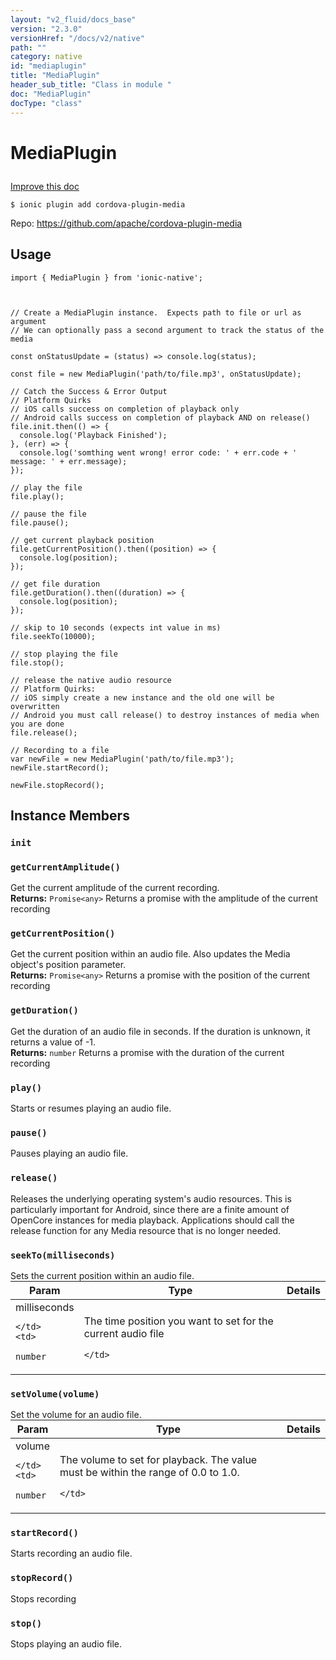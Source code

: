 ```yaml
---
layout: "v2_fluid/docs_base"
version: "2.3.0"
versionHref: "/docs/v2/native"
path: ""
category: native
id: "mediaplugin"
title: "MediaPlugin"
header_sub_title: "Class in module "
doc: "MediaPlugin"
docType: "class"
---
```








<h1 class="api-title">
  
  MediaPlugin
  

  

  </h1>

<a class="improve-v2-docs" href="http://github.com/driftyco/ionic-native/edit/master/src/plugins/media.ts#L7">
  Improve this doc
</a>



<!-- decorators -->





<pre><code>$ ionic plugin add cordova-plugin-media</code></pre>
<p>Repo:
  <a href="https://github.com/apache/cordova-plugin-media">
    https://github.com/apache/cordova-plugin-media
  </a>
</p>

<!-- description -->




<!-- if doc.decorators -->

<!-- @usage tag -->

<h2>Usage</h2>

<pre><code class="lang-typescript">import { MediaPlugin } from &#39;ionic-native&#39;;



// Create a MediaPlugin instance.  Expects path to file or url as argument
// We can optionally pass a second argument to track the status of the media

const onStatusUpdate = (status) =&gt; console.log(status);

const file = new MediaPlugin(&#39;path/to/file.mp3&#39;, onStatusUpdate);

// Catch the Success &amp; Error Output
// Platform Quirks
// iOS calls success on completion of playback only
// Android calls success on completion of playback AND on release()
file.init.then(() =&gt; {
  console.log(&#39;Playback Finished&#39;);
}, (err) =&gt; {
  console.log(&#39;somthing went wrong! error code: &#39; + err.code + &#39; message: &#39; + err.message);
});

// play the file
file.play();

// pause the file
file.pause();

// get current playback position
file.getCurrentPosition().then((position) =&gt; {
  console.log(position);
});

// get file duration
file.getDuration().then((duration) =&gt; {
  console.log(position);
});

// skip to 10 seconds (expects int value in ms)
file.seekTo(10000);

// stop playing the file
file.stop();

// release the native audio resource
// Platform Quirks:
// iOS simply create a new instance and the old one will be overwritten
// Android you must call release() to destroy instances of media when you are done
file.release();

// Recording to a file
var newFile = new MediaPlugin(&#39;path/to/file.mp3&#39;);
newFile.startRecord();

newFile.stopRecord();
</code></pre>




<!-- @property tags -->




<!-- methods on the class -->

<h2>Instance Members</h2>
<div id="init"></div>
<h3>
  <code>init</code>
  

</h3>




<div id="getCurrentAmplitude"></div>
<h3>
  <code>getCurrentAmplitude()</code>
  

</h3>
Get the current amplitude of the current recording.


<div class="return-value" markdown="1">
  <i class="icon ion-arrow-return-left"></i>
  <b>Returns:</b> 
<code>Promise&lt;any&gt;</code> Returns a promise with the amplitude of the current recording
</div><div id="getCurrentPosition"></div>
<h3>
  <code>getCurrentPosition()</code>
  

</h3>
Get the current position within an audio file. Also updates the Media object's position parameter.


<div class="return-value" markdown="1">
  <i class="icon ion-arrow-return-left"></i>
  <b>Returns:</b> 
<code>Promise&lt;any&gt;</code> Returns a promise with the position of the current recording
</div><div id="getDuration"></div>
<h3>
  <code>getDuration()</code>
  

</h3>
Get the duration of an audio file in seconds. If the duration is unknown, it returns a value of -1.


<div class="return-value" markdown="1">
  <i class="icon ion-arrow-return-left"></i>
  <b>Returns:</b> 
<code>number</code> Returns a promise with the duration of the current recording
</div><div id="play"></div>
<h3>
  <code>play()</code>
  

</h3>
Starts or resumes playing an audio file.




<div id="pause"></div>
<h3>
  <code>pause()</code>
  

</h3>
Pauses playing an audio file.




<div id="release"></div>
<h3>
  <code>release()</code>
  

</h3>
Releases the underlying operating system's audio resources. This is particularly important for Android, since there are a finite amount of OpenCore instances for media playback. Applications should call the release function for any Media resource that is no longer needed.




<div id="seekTo"></div>
<h3>
  <code>seekTo(milliseconds)</code>
  

</h3>
Sets the current position within an audio file.
<table class="table param-table" style="margin:0;">
  <thead>
  <tr>
    <th>Param</th>
    <th>Type</th>
    <th>Details</th>
  </tr>
  </thead>
  <tbody>
  
  <tr>
    <td>
      milliseconds
      
      
    </td>
    <td>
      
<code>number</code>
    </td>
    <td>
      <p>The time position you want to set for the current audio file</p>

      
    </td>
  </tr>
  
  </tbody>
</table>

<div id="setVolume"></div>
<h3>
  <code>setVolume(volume)</code>
  

</h3>
Set the volume for an audio file.
<table class="table param-table" style="margin:0;">
  <thead>
  <tr>
    <th>Param</th>
    <th>Type</th>
    <th>Details</th>
  </tr>
  </thead>
  <tbody>
  
  <tr>
    <td>
      volume
      
      
    </td>
    <td>
      
<code>number</code>
    </td>
    <td>
      <p>The volume to set for playback. The value must be within the range of 0.0 to 1.0.</p>

      
    </td>
  </tr>
  
  </tbody>
</table>

<div id="startRecord"></div>
<h3>
  <code>startRecord()</code>
  

</h3>
Starts recording an audio file.




<div id="stopRecord"></div>
<h3>
  <code>stopRecord()</code>
  

</h3>
Stops recording




<div id="stop"></div>
<h3>
  <code>stop()</code>
  

</h3>
Stops playing an audio file.








<!-- other classes -->

<!-- end other classes -->

<!-- interfaces -->

<!-- end interfaces -->

<!-- related link --><!-- end content block -->


<!-- end body block -->


